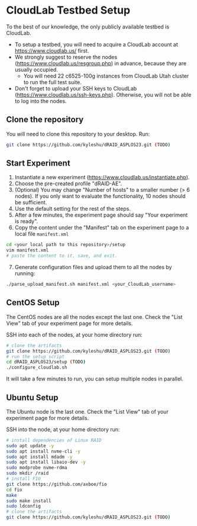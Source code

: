 # CloudLab Testbed Setup

To the best of our knowledge, the only publicly available testbed is CloudLab. 
- To setup a testbed, you will need to acquire a CloudLab account at https://www.cloudlab.us/ first.
- We strongly suggest to reserve the nodes (https://www.cloudlab.us/resgroup.php) in advance, because they are usually occupied.
  - You will need 22 c6525-100g instances from CloudLab Utah cluster to run the full test suite.
- Don't forget to upload your SSH keys to CloudLab (https://www.cloudlab.us/ssh-keys.php). Otherwise, you will not be able to log into the nodes.

## Clone the repository
You will need to clone this repository to your desktop. Run:
```Bash
git clone https://github.com/kyleshu/dRAID_ASPLOS23.git (TODO)
```

## Start Experiment

1. Instantiate a new experiment (https://www.cloudlab.us/instantiate.php).
2. Choose the pre-created profile "dRAID-AE".
3. (Optional) You may change "Number of hosts" to a smaller number (> 6 nodes). If you only want to evaluate the functionality, 10 nodes should be sufficient.
4. Use the default setting for the rest of the steps.
5. After a few minutes, the experiment page should say "Your experiment is ready".
6. Copy the content under the "Manifest" tab on the experiment page to a local file `manifest.xml`
```Bash
cd <your local path to this repository>/setup
vim manifest.xml
# paste the content to it, save, and exit.
```
7. Generate configuration files and upload them to all the nodes by running:
```Bash
./parse_upload_manifest.sh manifest.xml <your_CloudLab_username>
```

## CentOS Setup

The CentOS nodes are all the nodes except the last one. Check the "List View" tab of your experiment page for more details.

SSH into each of the nodes, at your home directory run:
```Bash
# clone the artifacts
git clone https://github.com/kyleshu/dRAID_ASPLOS23.git (TODO)
# run the setup script
cd dRAID_ASPLOS23/setup (TODO)
./configure_cloudlab.sh
```
It will take a few minutes to run, you can setup multiple nodes in parallel.

## Ubuntu Setup

The Ubuntu node is the last one. Check the "List View" tab of your experiment page for more details.

SSH into the node, at your home directory run:
```Bash
# install dependencies of Linux RAID
sudo apt update -y
sudo apt install nvme-cli -y
sudo apt install mdadm -y
sudo apt install libaio-dev -y
sudo modprobe nvme-rdma
sudo mkdir /raid
# install FIO
git clone https://github.com/axboe/fio
cd fio
make
sudo make install
sudo ldconfig
# clone the artifacts
git clone https://github.com/kyleshu/dRAID_ASPLOS23.git (TODO)
```